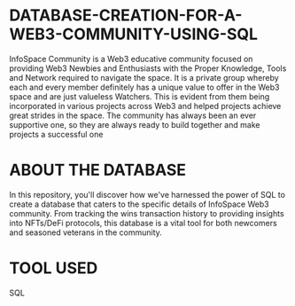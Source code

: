 # DATABASE-CREATION-FOR-A-WEB3-COMMUNITY-USING-SQL
InfoSpace Community is a Web3 educative community focused on providing Web3 Newbies and Enthusiasts with the Proper Knowledge, Tools and Network required to navigate the space.
It is a private group whereby each and every member definitely has a unique value to offer in the Web3 space and are just valueless Watchers. This is evident from them being incorporated in various projects across Web3 and helped projects achieve great strides in the space.
The community has always been an ever supportive one, so they are always ready to build together and make projects a successful one

# ABOUT THE DATABASE
In this repository, you'll discover how we've harnessed the power of SQL to create a database that caters to the specific details of InfoSpace Web3 community. From tracking the wins transaction history to providing insights into NFTs/DeFi protocols, this database is a vital tool for both newcomers and seasoned veterans in the community.

# TOOL USED 
SQL
